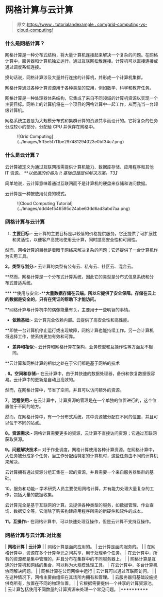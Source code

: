 # 网格计算与云计算

> 原文:[https://www . tutorialandexample . com/grid-computing-vs-cloud-computing/](https://www.tutorialandexample.com/grid-computing-vs-cloud-computing/)

### 什么是网格计算？

网格计算是一种分布式结构，将大量计算机连接起来解决一个复杂的问题。在网格计算中，服务器和计算机独立运行，通过互联网松散连接。计算机可以直接连接或通过调度系统连接。

换句话说，网格计算涉及大量并行连接的计算机，并形成一个计算机集群。

网格计算通过各种计算资源用于各种类型的应用，例如数学、科学和教育任务。

网格计算是一种处理器体系结构，它集成了来自不同领域的计算机资源以实现一个主要目标。网络上的计算机将在一个项目的网格计算中一起工作，从而充当一台超级计算机。

网格系统主要是为大规模分布式和集群计算的资源共享而设计的。它将复杂的任务分成较小的部分，分配给 CPU 并保存在网格中。

<figure class="aligncenter">![Grid Computing](../Images/5ff5e5f7f1be297481294023e0bf34c7.png)</figure>

### 什么是云计算？

云计算被定义为通过互联网按需提供计算机能力、数据库存储、应用程序和其他 IT 资源。 ***以低廉的价格为 It 基础设施提供解决方案。*T3】**

简单地说，云计算意味着通过互联网而不是计算机的硬盘来存储和访问数据。

云计算是一种按使用付费的模式。

<figure class="aligncenter">![Cloud Computing Tutorial](../Images/ddd4ef546595c24abe63dd6ad3abd7aa.png)</figure>

### 网格计算与云计算

1.  **主要目标:-** 云计算的主要目标是以较低的价格提供服务。它还提供了可扩展性和灵活性，以便客户高效地使用云计算，同时提高安全性和可用性。

然而，网格计算的目标是着眼于网络来解决复杂的问题；它还提供了一台计算机作为实用工具。

**2。类型与划分:-** 云计算的类型有公有云、私有云、社区云、混合云。

 **然而，网格计算是一个分布式计算系统，因此它的类型是分布式信息系统和分布式普适系统。

 ***   **使用与安全:-****大量数据存储在云端。所以它提供了安全保障。存储在云上的数据是安全的，只有在凭证的帮助下才能访问。**

 **网格计算与计算机中的偶像能量有关，主要用于一些明智的事情。

*   **依赖基础:-** 云计算完全依赖内部。云提供了高安全性和高性能。

 **即使一台计算机停止运行或出现故障，网格计算也能持续工作。另一台计算机将选择工作，使系统更加有效和可靠。

*   **差异和相似:-** 云计算和网格计算在架构、业务模型和互操作性等方面互不相同。

 **云计算和网格计算的相似之处在于它们都是基于网络的技术

. **6。空间和存储:-** 在云计算中，由于其快速的数据处理器，备份和恢复数据很容易。云计算中的更新是自动且高效的。

然而，在网格计算中，节省了空间，并且可以访问额外的资源。

**7。远程使用:-** 在云计算中，计算资源的管理是在一个单独的位置进行的，这个位置位于不同的地方。

然而，在网格计算中，有一个分布式系统，其中资源被分配在不同的位置，并且可以位于不同的站点。

**8。资源需求:-** 网格计算需要更多的资源，云计算不直接访问资源；它通过互联网获取资源。

**9。问题解决技术:-** 对于作业调度，网格计算使用各种计算资源。在网格计算中，大任务被分成多个任务，当工作分配给特定的计算机时，这些任务由不同的计算机来解决。

云计算拥有通过资源分组汇集在一起的资源，并且需要一个来自服务器集群的基础。

10。服务和功能:- 学术研究人员主要使用网格计算，并有能力处理大量复杂的工作，包括大量的数据收集。

云计算完全是基于互联网的计算。云提供各种类型的服务，如数据管理、作业查询、数据安全等。它消除了购买构建应用程序所需的新硬件和软件的成本。

**11。互操作:-** 在网格计算中，可以快速处理互操作，但是云计算不支持互操作。

### 网格计算与云计算:对比图

| **网格计算** | **云计算** |
| 网格计算是面向应用的。 | 云计算是面向服务的。 |
| 在网格计算中，资源在多个计算单元之间共享，用于处理单个任务。 | 在云计算中，所有的资源都是集中管理的，并且分布在集群中的不同服务器上。 |
| 网格计算是互连的计算机和网络的集合，可以称为大规模处理工具。 | 在云计算中，多台计算机协同解决问题。 |
| 网格计算在公司网络中运行 | 云计算可以通过互联网访问。 |
| 在这种情况下，网格主要由组织在其场所内拥有和管理。 | 云服务器归基础设施提供商所有，放置在不同的物理位置。 |
| 它根据需要提供一个共享的计算资源池。 | 云计算包括使用不同数量的计算资源来处理一个常见问题。 |**********